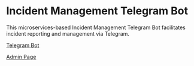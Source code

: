 # Incident Management Telegram Bot
This microservices-based Incident Management Telegram Bot facilitates incident reporting and management via Telegram.

[Telegram Bot](https://t.me/@tele4crm_bot)

[Admin Page](https://admin_bot.cfapps.us10-001.hana.ondemand.com)
